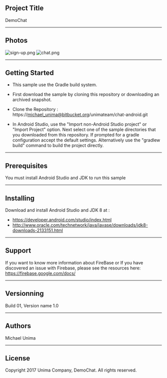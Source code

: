 ## Project Title
DemoChat

---

## Photos
![sign-up.png](https://bitbucket.org/repo/XX5LpgB/images/163470721-sign-up.png)       ![chat.png](https://bitbucket.org/repo/XX5LpgB/images/4054244867-chat.png)

---

## Getting Started
- This sample use the Gradle build system.
- First download the sample by cloning this repository or downloading an archived snapshot.
	
- Clone the Repository : 
https://michael_unima@bitbucket.org/unimateam/chat-android.git

- In Android Studio, use the "Import non-Android Studio project" or "Import Project" option. Next select one of the sample directories that you downloaded from this repository. If prompted for a gradle configuration accept the default settings.
Alternatively use the "gradlew build" command to build the project directly.

--- 

## Prerequisites
You must install Android Studio and JDK to run this sample

---

## Installing
Download and install Android Studio and JDK 8 at : 

* https://developer.android.com/studio/index.html
* http://www.oracle.com/technetwork/java/javase/downloads/jdk8-downloads-2133151.html

---

## Support
If you want to know more information about FireBase or If you have discovered an issue with Firebase, please see the resources here: https://firebase.google.com/docs/

---

## Versionning
Build 01, Version name 1.0

---

## Authors
Michael Unima

---

## License
Copyright 2017 Unima Company, DemoChat.
All rights reserved.